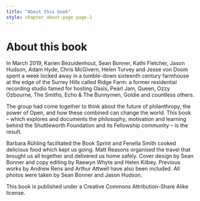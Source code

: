```yaml
---
title: "About this book"
style: chapter about-page page-1
---
```


# About this book

In March 2019, Karien Bezuidenhout, Sean Bonner, Kathi Fletcher, Jason Hudson, Adam Hyde, Chris McGivern, Helen Turvey and Jesse von Doom spent a week locked away in a tumble-down sixteenth century farmhouse at the edge of the Surrey Hills called Ridge Farm: a former residential recording studio famed for hosting Oasis, Pearl Jam, Queen, Ozzy Ozbourne, The Smiths, Echo & The Bunnymen, Goldie and countless others.

The group had come together to think about the future of philanthropy, the power of Open, and how these combined can change the world. This book – which explores and documents the philosophy, motivation and learning behind the Shuttleworth Foundation and its Fellowship community – is the result.

Barbara Rühling facilitated the Book Sprint and Fenella Smith cooked delicious food which kept us going. Matt Reasons organised the travel that brought us all together and delivered us home safely. Cover design by Sean Bonner and copy editing by Raewyn Whyte and Helen Kilbey. Previous works by Andrew Rens and Arthur Attwell have also been included. All photos were taken by Sean Bonner and Jason Hudson.

This book is published under a Creative Commons Attribution-Share Alike license.